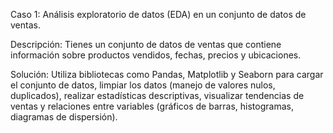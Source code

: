 Caso 1: Análisis exploratorio de datos (EDA) en un conjunto de datos de ventas.

Descripción: Tienes un conjunto de datos de ventas que contiene información sobre productos vendidos, fechas, precios y ubicaciones.

Solución: Utiliza bibliotecas como Pandas, Matplotlib y Seaborn para cargar el conjunto de datos, limpiar los datos (manejo de valores nulos, duplicados), 
realizar estadísticas descriptivas, visualizar tendencias de ventas y relaciones entre variables (gráficos de barras, histogramas, diagramas de dispersión).

